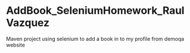 # AddBook_SeleniumHomework_RaulVazquez
Maven project using selenium to add a book in to my profile from demoqa website
